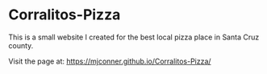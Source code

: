 # Corralitos-Pizza
This is a small website I created for the best local pizza place in Santa Cruz county.

Visit the page at: https://mjconner.github.io/Corralitos-Pizza/
